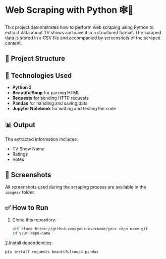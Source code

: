 # Web Scraping with Python 🕸️🐍

This project demonstrates how to perform web scraping using Python to extract data about TV shows and save it in a structured format. The scraped data is stored in a CSV file and accompanied by screenshots of the scraped content.

## 📁 Project Structure


## 🔧 Technologies Used

- **Python 3**
- **BeautifulSoup** for parsing HTML
- **Requests** for sending HTTP requests
- **Pandas** for handling and saving data
- **Jupyter Notebook** for writing and testing the code

## 📊 Output

The extracted information includes:
- TV Show Name
- Ratings
- Votes

## 📌 Screenshots

All screenshots used during the scraping process are available in the `images/` folder.

## ✅ How to Run

1. Clone this repository:
   ```bash
   git clone https://github.com/your-username/your-repo-name.git
   cd your-repo-name

2.Install dependencies:
```bash
pip install requests beautifulsoup4 pandas



